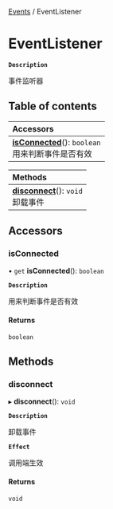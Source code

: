 [Events](../modules/Events.Events.md) / EventListener

# EventListener <Badge type="tip" text="Class" />

**`Description`**

事件监听器

## Table of contents

| Accessors |
| :-----|
| **[isConnected](Events.EventListener.md#isconnected)**(): `boolean` <br> 用来判断事件是否有效|

| Methods |
| :-----|
| **[disconnect](Events.EventListener.md#disconnect)**(): `void` <br> 卸载事件|

## Accessors

### isConnected

• `get` **isConnected**(): `boolean`

**`Description`**

用来判断事件是否有效

#### Returns

`boolean`

## Methods

### disconnect

▸ **disconnect**(): `void`

**`Description`**

卸载事件

**`Effect`**

调用端生效

#### Returns

`void`

